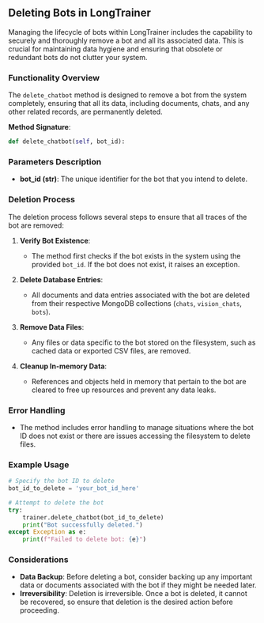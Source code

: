 
## Deleting Bots in LongTrainer

Managing the lifecycle of bots within LongTrainer includes the capability to securely and thoroughly remove a bot and all its associated data. This is crucial for maintaining data hygiene and ensuring that obsolete or redundant bots do not clutter your system.

### Functionality Overview

The `delete_chatbot` method is designed to remove a bot from the system completely, ensuring that all its data, including documents, chats, and any other related records, are permanently deleted.

**Method Signature**:

```python
def delete_chatbot(self, bot_id):
```

### Parameters Description

- **bot_id (str)**: The unique identifier for the bot that you intend to delete.

### Deletion Process

The deletion process follows several steps to ensure that all traces of the bot are removed:

1. **Verify Bot Existence**:
   - The method first checks if the bot exists in the system using the provided `bot_id`. If the bot does not exist, it raises an exception.

2. **Delete Database Entries**:
   - All documents and data entries associated with the bot are deleted from their respective MongoDB collections (`chats`, `vision_chats`, `bots`).

3. **Remove Data Files**:
   - Any files or data specific to the bot stored on the filesystem, such as cached data or exported CSV files, are removed.

4. **Cleanup In-memory Data**:
   - References and objects held in memory that pertain to the bot are cleared to free up resources and prevent any data leaks.

### Error Handling

- The method includes error handling to manage situations where the bot ID does not exist or there are issues accessing the filesystem to delete files.

### Example Usage

```python
# Specify the bot ID to delete
bot_id_to_delete = 'your_bot_id_here'

# Attempt to delete the bot
try:
    trainer.delete_chatbot(bot_id_to_delete)
    print("Bot successfully deleted.")
except Exception as e:
    print(f"Failed to delete bot: {e}")
```

### Considerations

- **Data Backup**: Before deleting a bot, consider backing up any important data or documents associated with the bot if they might be needed later.
- **Irreversibility**: Deletion is irreversible. Once a bot is deleted, it cannot be recovered, so ensure that deletion is the desired action before proceeding.
